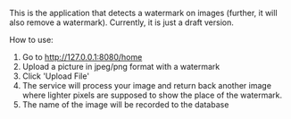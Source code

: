 This is the application that detects a watermark on images (further, it will also remove a watermark). 
Currently, it is just a draft version. 

How to use:
1. Go to http://127.0.0.1:8080/home
2. Upload a picture in jpeg/png format with a watermark
3. Click 'Upload File'
4. The service will process your image and return back another image where lighter pixels are supposed to show the place of the watermark.
5. The name of the image will be recorded to the database
